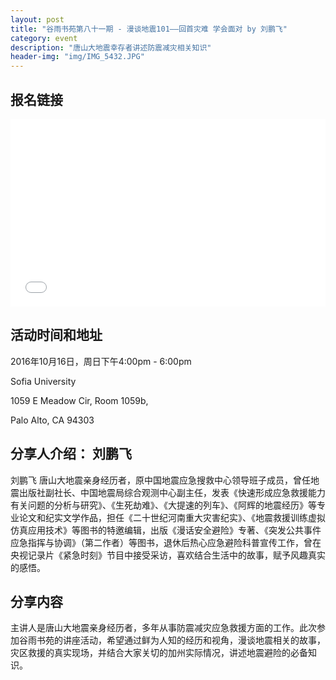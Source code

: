 ```yaml
---
layout: post
title: "谷雨书苑第八十一期 - 漫谈地震101——回首灾难 学会面对 by 刘鹏飞"
category: event
description: "唐山大地震幸存者讲述防震减灾相关知识"
header-img: "img/IMG_5432.JPG"
---
```


## 报名链接
<div style="width:100%; text-align:left;" ><iframe src="//eventbrite.com/tickets-external?eid=28520647023&ref=etckt" frameborder="0" height="300" width="100%" vspace="0" hspace="0" marginheight="5" marginwidth="5" scrolling="auto" allowtransparency="true"></iframe></div>

## 活动时间和地址
2016年10月16日，周日下午4:00pm - 6:00pm

Sofia University 

1059 E Meadow Cir, Room 1059b,

Palo Alto, CA 94303

## 分享人介绍： 刘鹏飞
刘鹏飞 唐山大地震亲身经历者，原中国地震应急搜救中心领导班子成员，曾任地震出版社副社长、中国地震局综合观测中心副主任，发表《快速形成应急救援能力有关问题的分析与研究》、《生死劫难》、《大提速的列车》、《阿辉的地震经历》等专业论文和纪实文学作品，担任《二十世纪河南重大灾害纪实》、《地震救援训练虚拟仿真应用技术》等图书的特邀编辑，出版《漫话安全避险》专著、《突发公共事件应急指挥与协调》（第二作者）等图书，退休后热心应急避险科普宣传工作，曾在央视记录片《紧急时刻》节目中接受采访，喜欢结合生活中的故事，赋予风趣真实的感悟。

## 分享内容
主讲人是唐山大地震亲身经历者，多年从事防震减灾应急救援方面的工作。此次参加谷雨书苑的讲座活动，希望通过鲜为人知的经历和视角，漫谈地震相关的故事，灾区救援的真实现场，并结合大家关切的加州实际情况，讲述地震避险的必备知识。

